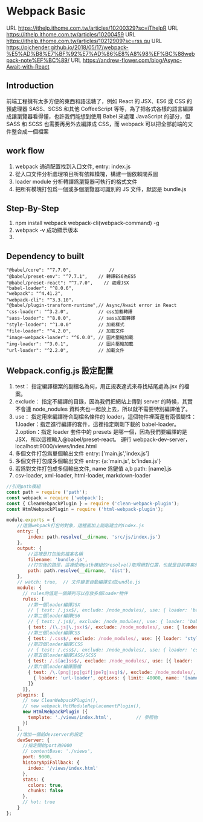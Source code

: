 # Webpack Basic

URL https://ithelp.ithome.com.tw/articles/10200329?sc=iThelpR
URL https://ithelp.ithome.com.tw/articles/10200459
URL https://ithelp.ithome.com.tw/articles/10212909?sc=rss.qu
URL https://pjchender.github.io/2018/05/17/webpack-%E5%AD%B8%E7%BF%92%E7%AD%86%E8%A8%98%EF%BC%88webpack-note%EF%BC%89/
URL https://andrew-flower.com/blog/Async-Await-with-React

## Introduction

前端工程擁有太多方便的東西和語法糖了，例如 React 的 JSX、ES6 或 CSS 的預處理器 SASS、SCSS 和其他 CoffeeScript 等等，為了把各式各樣的語言編譯成讓瀏覽器看得懂，也許我們能想到使用 Babel 來處理 JavaScript 的部分，但 SASS 和 SCSS 也需要再另外去編譯成 CSS，而 webpack 可以把全部前端的文件整合成一個檔案

## work flow

1. webpack 通過配置找到入口文件, entry: index.js
2. 從入口文件分析處理項目所有依賴模塊，構建一個依賴關系圖
3. loader module 分析轉譯爲瀏覽器可執行的格式文件
4. 把所有模塊打包爲一個或多個瀏覽器可識別的 JS 文件，默認是 bundle.js

## Step-By-Step

1. npm install webpack webpack-cli(webpack-command) -g
2. webpack -v 成功顯示版本
3.

## Dependency to built

    "@babel/core": "^7.7.0",		      //
    "@babel/preset-env": "^7.7.1",	  // 轉譯ES6為ES5
    "@babel/preset-react": "^7.7.0",	// 處理JSX
    "babel-loader": "^8.0.6",
    "webpack": "^4.41.2",
    "webpack-cli": "^3.3.10"，
    "@babel/plugin-transform-runtime",// Async/Await error in React
    "css-loader": "^3.2.0",           // css加載轉譯
    "sass-loader": "^8.0.0",          // sass加載轉譯
    "style-loader": "^1.0.0"          // 加載樣式
    "file-loader": "^4.2.0",          // 加載文件
    "image-webpack-loader": "^6.0.0", // 圖片壓縮加載
    "img-loader": "^3.0.1",           // 圖片壓縮加載
    "url-loader": "^2.2.0",           // 加載文件

## Webpack.config.js 設定配置

1. test：
   指定編譯檔案的副檔名為何，用正規表達式來尋找結尾處為.jsx 的檔案。
2. exclude：
   指定不編譯的目錄，因為我們把網站上傳到 server 的時候，其實不會連 node_nodules 資料夾也一起放上去，所以就不需要特別編譯他了。
3. use：
   指定用來編譯符合副檔名條件的 loader，這個物件裡面還有兩個屬性：
   1.loader：指定進行編譯的套件，這裡指定剛剛下載的 babel-loader。
   2.option：指定 loader 套件中的 presets 是哪一個，因為我們要編譯的是 JSX，所以這裡輸入@babel/preset-react。
   運行 webpack-dev-server，localhost:9000/views/index.html
4. 多個文件打包爲單個輸出文件
   entry: ['main.js','index.js']
5. 多個文件打包成多個輸出文件
   entry: {a:'main.js', b:'index.js'}
6. 若爲對文件打包成多個輸出文件, name 爲鍵值 a,b
   path: [name].js
7. csv-loader, xml-loader, html-loader, markdown-loader

```js
//引用path模組
const path = require ('path');
const webpack = require ('webpack');
const { CleanWebpackPlugin } = require ('clean-webpack-plugin');
const HtmlWebpackPlugin = require ('html-webpack-plugin');

module.exports = {
    //這個webpack打包的對象，這裡面加上剛剛建立的index.js
    entry: {
        index: path.resolve(__dirname, 'src/js/index.js')
    },
    output: {
        //這裡是打包後的檔案名稱
        filename: 'bundle.js',
        //打包後的路徑，這裡使用path模組的resolve()取得絕對位置，也就是目前專案的根目錄
        path: path.resolve(__dirname, 'dist'),
    },
    // watch: true,  // 文件變更自動編譯生成bundle.js
    module: {
      // rules的值是一個陣列可以存放多個loader物件
      rules: [
        //第一個loader編譯JSX
        // { test: /.jsx$/, exclude: /node_modules/, use: { loader: 'babel-loader', options: { presets: ['@babel/preset-react', '@babel/preset-env'] } } },
        //第二個loader編譯ES6
        // { test: /.js$/, exclude: /node_modules/, use: { loader: 'babel-loader', options: { presets: ['@babel/preset-env'] } } },
        { test: /(\.js|\.jsx)$/, exclude: /node_modules/, use: { loader: 'babel-loader', options: { presets: ['@babel/preset-env', '@babel/preset-react'], plugins: ['@babel/transform-runtime'] } } },
        //第三個loader編譯CSS
        { test: /.css$/, exclude: /node_modules/, use: [{ loader: 'style-loader' }, { loader: 'css-loader' }] },
        //第四個loader編譯SCSS
        // { test: /.css$/, exclude: /node_modules/, use: { loader: 'css-loader' } },
        //第五個loader編譯SASS/SCSS
        { test: /.s[ac]ss$/, exclude: /node_modules/, use: [{ loader: 'style-loader' }, { loader: 'css-loader' }, { loader: 'sass-loader' }] },
        //第六個loader編譯圖檔
        { test: /\.(png|jpg|gif|jpe?g|svg)$/, exclude: /node_modules/, use: [ 
          { loader: 'url-loader', options: { limit: 40000, name: '[name]-[hash].[ext]', outputPath:  '../dist/asset', publicPath: '/asset' } }
        ]}
      ]},
    plugins: [
      // new CleanWebpackPlugin(),
      // new webpack.HotModuleReplacementPlugin(),
      new HtmlWebpackPlugin ({
        template: './views/index.html',         // 參照物
      })
    ],
    //增加一個給devserver的設定
    devServer: {
      //指定開啟port為9000
      // contentBase: './views',
      port: 9000,
      historyApiFallback: {
        index: '/views/index.html'
      },
      stats: {
        colors: true,
        chunks: false
      },
      // hot: true
    }
};
```
